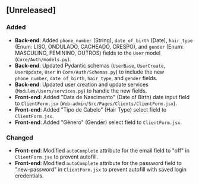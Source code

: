 
## [Unreleased]
### Added
- **Back-end**: Added `phone_number` (String), `date_of_birth` (Date), `hair_type` (Enum: LISO, ONDULADO, CACHEADO, CRESPO), and `gender` (Enum: MASCULINO, FEMININO, OUTROS) fields to the `User` model (`Core/Auth/models.py`).
- **Back-end**: Updated Pydantic schemas (`UserBase`, `UserCreate`, `UserUpdate`, `User` in `Core/Auth/Schemas.py`) to include the new `phone_number`, `date_of_birth`, `hair_type`, and `gender` fields.
- **Back-end**: Updated user creation and update services (`Modules/Users/services.py`) to handle the new fields.
- **Front-end**: Added "Data de Nascimento" (Date of Birth) date input field to `ClientForm.jsx` (`Web-admin/Src/Pages/Clients/ClientForm.jsx`).
- **Front-end**: Added "Tipo de Cabelo" (Hair Type) select field to `ClientForm.jsx`.
- **Front-end**: Added "Gênero" (Gender) select field to `ClientForm.jsx`.

### Changed
- **Front-end**: Modified `autoComplete` attribute for the email field to "off" in `ClientForm.jsx` to prevent autofill.
- **Front-end**: Modified `autoComplete` attribute for the password field to "new-password" in `ClientForm.jsx` to prevent autofill with saved login credentials.
